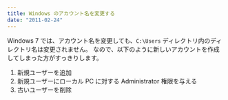 ```yaml
---
title: Windows のアカウント名を変更する
date: "2011-02-24"
---
```


Windows 7 では、アカウント名を変更しても、`C:\Users` ディレクトリ内のディレクトリ名は変更されません。
なので、以下のように新しいアカウントを作成してしまった方がすっきりします。

1. 新規ユーザーを追加
2. 新規ユーザーにローカル PC に対する Administrator 権限を与える
3. 古いユーザーを削除


